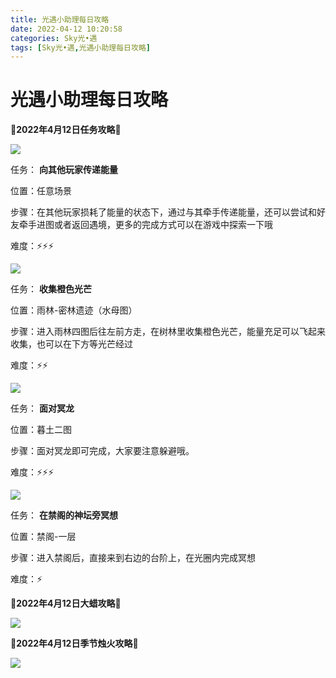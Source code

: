 ```yaml
---
title: 光遇小助理每日攻略
date: 2022-04-12 10:20:58
categories: Sky光•遇
tags: [Sky光•遇,光遇小助理每日攻略]
---
```

# 光遇小助理每日攻略
**🌊2022年4月12日任务攻略🌊**

![](https://ok.166.net/reunionpub/ds/kol/20220412/000249-1zclw6gen7.png)

任务： **向其他玩家传递能量**

位置：任意场景

步骤：在其他玩家损耗了能量的状态下，通过与其牵手传递能量，还可以尝试和好友牵手进图或者返回遇境，更多的完成方式可以在游戏中探索一下哦

难度：⚡⚡⚡

![](https://ok.166.net/reunionpub/ds/kol/20220412/000326-svuea5sq6g.png)

任务： **收集橙色光芒**

位置：雨林-密林遗迹（水母图）

步骤：进入雨林四图后往左前方走，在树林里收集橙色光芒，能量充足可以飞起来收集，也可以在下方等光芒经过

难度：⚡⚡

![](https://ok.166.net/reunionpub/ds/kol/20220412/000353-qr1skyljcw.png)

任务： **面对冥龙**

位置：暮土二图

步骤：面对冥龙即可完成，大家要注意躲避哦。

难度：⚡⚡⚡

![](https://ok.166.net/reunionpub/ds/kol/20220412/000430-41pn07suwg.png)

任务： **在禁阁的神坛旁冥想**

位置：禁阁-一层

步骤：进入禁阁后，直接来到右边的台阶上，在光圈内完成冥想

难度：⚡

 **🌊2022年4月12日大蜡攻略🌊**

![](https://ok.166.net/reunionpub/ds/kol/20220412/000817-dk2glf3tn4.png)

 **🌊2022年4月12日季节烛火攻略🌊**

![](https://ok.166.net/reunionpub/ds/kol/20220412/000523-c68291m3tr.png)

  

  

  

